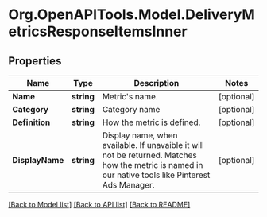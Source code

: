 # Org.OpenAPITools.Model.DeliveryMetricsResponseItemsInner

## Properties

Name | Type | Description | Notes
------------ | ------------- | ------------- | -------------
**Name** | **string** | Metric&#39;s name. | [optional] 
**Category** | **string** | Category name | [optional] 
**Definition** | **string** | How the metric is defined. | [optional] 
**DisplayName** | **string** | Display name, when available. If unavaible it will not be returned. Matches how the metric is named in our native tools like Pinterest Ads Manager. | [optional] 

[[Back to Model list]](../README.md#documentation-for-models) [[Back to API list]](../README.md#documentation-for-api-endpoints) [[Back to README]](../README.md)


